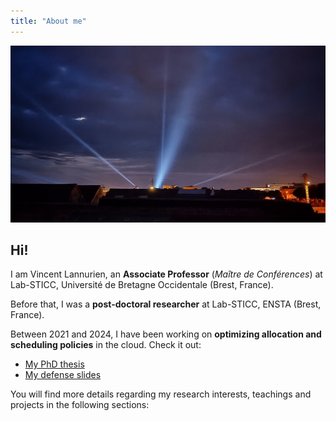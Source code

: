 ```yaml
---
title: "About me"
---
```


![](./images/monge.jpg)

## Hi!

I am Vincent Lannurien, an **Associate Professor** (*Maître de Conférences*) at Lab-STICC, Université de Bretagne Occidentale (Brest, France).

Before that, I was a **post-doctoral researcher** at Lab-STICC, ENSTA (Brest, France).

Between 2021 and 2024, I have been working on **optimizing allocation and scheduling policies** in the cloud. Check it out:

- [My PhD thesis](https://theses.hal.science/tel-04941961)
- [My defense slides](./resources/phd_defense.pdf)

You will find more details regarding my research interests, teachings and projects in the following sections:
